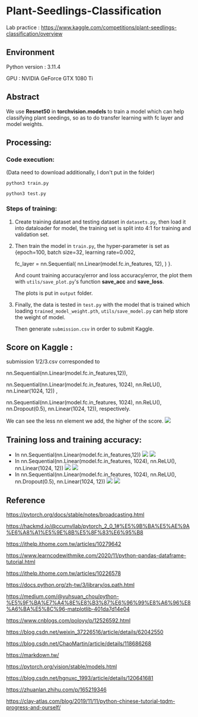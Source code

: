# Plant-Seedlings-Classification
Lab practice : https://www.kaggle.com/competitions/plant-seedlings-classification/overview

## Environment
Python version : 3.11.4

GPU : NVIDIA GeForce GTX 1080 Ti


## Abstract
We use **Resnet50** in **torchvision.models** to train a model which can help classifying plant seedings, so as to do transfer learning with fc layer and model weights.

## Processing:
### Code execution:
(Data need to download additionally, I don't put in the folder)
```
python3 train.py

python3 test.py
```
### Steps of training:
1. Create training dataset and testing dataset in `datasets.py`, then load it into dataloader for model, the training set is split into 4:1 for training and validation set.
2. Then train the model in `train.py`, the hyper-parameter is set as {epoch=100, batch size=32, learning rate=0.002,

   
    fc_layer = nn.Sequential(
        nn.Linear(model.fc.in_features, 12),
        ) }.


   And count training accuracy/error and loss accuracy/error, the plot them with `utils/save_plot.py`'s function **save_acc** and **save_loss**.

   The plots is put in `output` folder.

4. Finally, the data is tested in `test.py` with the model that is trained which loading `trained_model_weight.pth`, `utils/save_model.py` can help store the weight of model.

   Then generate `submission.csv` in order to submit Kaggle.


## Score on Kaggle :

submission 1/2/3.csv corresponded to 

nn.Sequential(nn.Linear(model.fc.in_features,12)),

nn.Sequential(nn.Linear(model.fc.in_features, 1024), nn.ReLU(), nn.Linear(1024, 12)) ,

nn.Sequential(nn.Linear(model.fc.in_features, 1024), nn.ReLU(), nn.Dropout(0.5), nn.Linear(1024, 12)), respectively.

We can see the less nn element we add, the higher of the score.
![](kaggle_score.png)
   


## Training loss and training accuracy:
- In nn.Sequential(nn.Linear(model.fc.in_features,12))
![](output/acc1.png)
![](output/loss1.png)
- In nn.Sequential(nn.Linear(model.fc.in_features, 1024), nn.ReLU(), nn.Linear(1024, 12)) 
![](output/acc2.png)
![](output/loss2.png)
- In nn.Sequential(nn.Linear(model.fc.in_features, 1024), nn.ReLU(), nn.Dropout(0.5), nn.Linear(1024, 12))
![](output/acc3.png)
![](output/loss3.png)



## Reference
https://pytorch.org/docs/stable/notes/broadcasting.html

https://hackmd.io/@ccumvllab/pytorch_2_0_1#%E5%9B%BA%E5%AE%9A%E6%A8%A1%E5%9E%8B%E5%8F%83%E6%95%B8

https://ithelp.ithome.com.tw/articles/10279642

https://www.learncodewithmike.com/2020/11/python-pandas-dataframe-tutorial.html

https://ithelp.ithome.com.tw/articles/10226578

https://docs.python.org/zh-tw/3/library/os.path.html

https://medium.com/@yuhsuan_chou/python-%E5%9F%BA%E7%A4%8E%E8%B3%87%E6%96%99%E8%A6%96%E8%A6%BA%E5%8C%96-matplotlib-401da7d14e04

https://www.cnblogs.com/poloyy/p/12526592.html

https://blog.csdn.net/weixin_37226516/article/details/62042550

https://blog.csdn.net/ChaoMartin/article/details/118686268

https://markdown.tw/

https://pytorch.org/vision/stable/models.html

https://blog.csdn.net/hgnuxc_1993/article/details/120641681

https://zhuanlan.zhihu.com/p/165219346

https://clay-atlas.com/blog/2019/11/11/python-chinese-tutorial-tqdm-progress-and-ourself/
